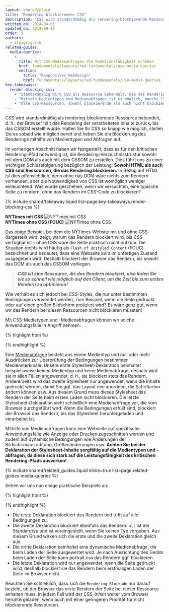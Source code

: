 ```yaml
---
layout: shared/plain
title: "Rendering-blockierendes CSS"
description: "CSS wird standardmäßig als rendering-blockierende Ressource behandelt, d. h., der Browser hält das Rendering der verarbeiteten Inhalte zurück, bis das CSSOM erstellt wurde. Halten Sie Ihr CSS so knapp wie möglich, stellen Sie es sobald wie möglich bereit und heben Sie die Blockierung des Renderings mithilfe von Medientypen und Abfragen auf."
written_on: 2014-04-01
updated_on: 2014-09-18
order: 3
authors:
  - ilyagrigorik
related-guides:
  media-queries:
    -
      title: Mit CSS-Medienabfragen die Reaktionsfähigkeit erhöhen
      href: fundamentals/layouts/rwd-fundamentals/use-media-queries
      section:
        title: "Responsives Webdesign"
        href: fundamentals/layouts/rwd-fundamentals/use-media-queries
key-takeaways:
  render-blocking-css:
    - "Standardmäßig wird CSS als Ressource behandelt, die das Rendering blockiert."
    - "Mittels Medientypen und Medienabfragen ist es möglich, manche CSS-Ressourcen als das Rendering nicht blockierend zu kennzeichnen."
    - "Alle CSS-Ressourcen, sowohl blockierende als auch nicht blockierende, werden vom Browser heruntergeladen."
---
```

<p class="intro">
  CSS wird standardmäßig als rendering-blockierende Ressource behandelt, d. h., der Browser hält das Rendering der verarbeiteten Inhalte zurück, bis das CSSOM erstellt wurde. Halten Sie Ihr CSS so knapp wie möglich, stellen Sie es sobald wie möglich bereit und heben Sie die Blockierung des Renderings mithilfe von Medientypen und Abfragen auf.
</p>

Im vorherigen Abschnitt haben wir festgestellt, dass es für den kritischen Rendering-Pfad notwendig ist, die Rendering-Verzeichnisstruktur sowohl mit dem DOM als auch mit dem CSSOM zu erstellen. Dies führt uns zu einer wichtigen Schlussfolgerung bezüglich der Leistung: **Sowohl HTML als auch CSS sind Ressourcen, die das Rendering blockieren.** In Bezug auf HTML ist dies offensichtlich, denn ohne das DOM wäre nichts zum Rendern vorhanden, aber die Notwendigkeit von CSS ist womöglich weniger einleuchtend. Was würde geschehen, wenn wir versuchten, eine typische Seite zu rendern, ohne das Rendern im CSS-Code zu blockieren?

{% include shared/takeaway.liquid list=page.key-takeaways.render-blocking-css %}

<div class="mdl-grid">
  <div class="mdl-cell mdl-cell--6--col">
    <b>NYTimes mit CSS</b>
    <img class="center" src="images/nytimes-css-device.png" alt="NYTimes mit CSS">

  </div>

  <div class="mdl-cell mdl-cell--6--col">
    <b>NYTimes ohne CSS (FOUC)</b>
    <img src="images/nytimes-nocss-device.png" alt="NYTimes ohne CSS">

  </div>
</div>

Das obige Beispiel, bei dem die NYTimes-Website mit und ohne CSS dargestellt wird, zeigt, warum das Rendern blockiert wird, bis CSS verfügbar ist - ohne CSS wäre die Seite praktisch nicht nutzbar. Die Situation rechts wird häufig als `Flash of Unstyled Content` (FOUC) bezeichnet und bedeutet, dass eine Webseite kurz im unfertigen Zustand ausgegeben wird. Deshalb blockiert der Browser das Rendern, bis sowohl das DOM als auch das CSSOM vorliegen.

> **_CSS ist eine Ressource, die das Rendern blockiert, also laden Sie sie so schnell wie möglich auf den Client, um die Zeit bis zum ersten Rendern zu optimieren!_**

Wie verhält es sich jedoch bei CSS-Styles, die nur unter bestimmten Bedingungen verwendet werden, zum Beispiel, wenn die Seite gedruckt oder auf einen großen Bildschirm projiziert wird? Es wäre ganz gut, wenn wir das Rendern bei diesen Ressourcen nicht blockieren müssten!

Mit CSS-Mediatypen und -Medienabfragen können wir solche Anwendungsfälle in Angriff nehmen:

{% highlight html %}
<link href="style.css" rel="stylesheet">
<link href="print.css" rel="stylesheet" media="print">
<link href="other.css" rel="stylesheet" media="(min-width: 40em)">
{% endhighlight %}

Eine [Medienabfrage]({{site.fundamentals}}/layouts/rwd-fundamentals/use-media-queries.html) besteht aus einem Medientyp und null oder mehr Ausdrücken zur Überprüfung der Bedingungen bestimmter Medienmerkmale. Unsere erste Stylesheet-Deklaration beinhaltet beispielsweise keinen Medientyp und keine Medienabfrage, deshalb wird sie in allen Fällen angewendet, d. h., sie blockiert stets das Rendern. Andererseits wird das zweite Stylesheet nur angewendet, wenn die Inhalte gedruckt werden, damit Sie ggf. das Layout neu anordnen, die Schriftarten ändern können usw. Aus diesem Grund muss dieses Stylesheet das Rendern der Seite beim ersten Laden nicht blockieren. Die letzte Stylesheet-Deklaration sieht schließlich eine Medienabfrage vor, die vom Browser durchgeführt wird: Wenn die Bedingungen erfüllt sind, blockiert der Browser das Rendern, bis das Stylesheet heruntergeladen und verarbeitet ist.

Mithilfe von Medienabfragen kann eine Webseite auf spezifische Anwendungsfälle wie Anzeige oder Drucken zugeschnitten werden und zudem auf dynamische Bedingungen wie Änderungen der Bildschirmausrichtung, Größenänderungen usw. **Achten Sie bei der Deklaration der Stylesheet-Inhalte sorgfältig auf die Medientypen und -abfragen, da diese sich stark auf die Leistungsfähigkeit des kritischen Rendering-Pfads auswirken!**

{% include shared/related_guides.liquid inline=true list=page.related-guides.media-queries %}

Sehen wir uns nun einige praktische Beispiele an:

{% highlight html %}
<link href="style.css"    rel="stylesheet">
<link href="style.css"    rel="stylesheet" media="all">
<link href="portrait.css" rel="stylesheet" media="orientation:portrait">
<link href="print.css"    rel="stylesheet" media="print">
{% endhighlight %}

* Die erste Deklaration blockiert das Rendern und trifft auf alle Bedingungen zu.
* Die zweite Deklaration blockiert ebenfalls das Rendern: `all` ist der Standardtyp und ist voreingestellt, wenn Sie keinen Typ vorgeben. Aus diesem Grund wirken sich die erste und die zweite Deklaration gleich aus.
* Die dritte Deklaration beinhaltet eine dynamische Medienabfrage, die beim Laden der Seite ausgewertet wird. Je nach Ausrichtung des Geräts beim Laden der Seite kann portrait.css das Rendern ggf. blockieren.
* Die letzte Deklaration wird nur angewendet, wenn die Seite gedruckt wird, deshalb blockiert sie das Rendern beim erstmaligen Laden der Seite im Browser nicht.

Beachten Sie schließlich, dass sich die `Rendering-Blockade` nur darauf bezieht, ob der Browser das erste Rendern der Seite bei dieser Ressource anhalten muss. In jedem Fall wird der CSS-Inhalt weiter vom Browser heruntergeladen, wenn auch mit einer geringeren Priorität für nicht blockierende Ressourcen.



